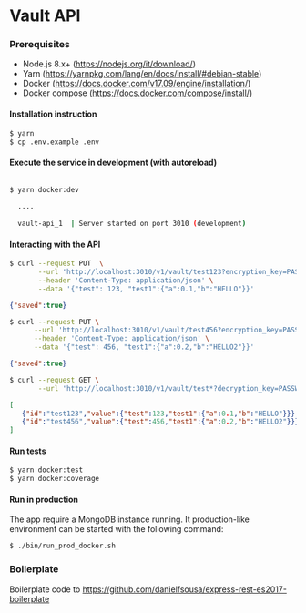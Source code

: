 # Vault API

### Prerequisites

- Node.js 8.x+ (https://nodejs.org/it/download/)
- Yarn (https://yarnpkg.com/lang/en/docs/install/#debian-stable) 
- Docker (https://docs.docker.com/v17.09/engine/installation/)
- Docker compose (https://docs.docker.com/compose/install/)

#### Installation instruction

```bash
$ yarn 
$ cp .env.example .env

```

#### Execute the service in development (with autoreload)

```bash

$ yarn docker:dev
  
  ....
  
  vault-api_1  | Server started on port 3010 (development)

```

#### Interacting with the API

```bash
$ curl --request PUT  \
       --url 'http://localhost:3010/v1/vault/test123?encryption_key=PASSWORD123' \
       --header 'Content-Type: application/json' \
       --data '{"test": 123, "test1":{"a":0.1,"b":"HELLO"}}'
```

```json
{"saved":true}
```

```bash
$ curl --request PUT \
      --url 'http://localhost:3010/v1/vault/test456?encryption_key=PASSWORD123' \
      --header 'Content-Type: application/json' \
      --data '{"test": 456, "test1":{"a":0.2,"b":"HELLO2"}}'

```

```json
{"saved":true}
```

```bash
$ curl --request GET \
       --url 'http://localhost:3010/v1/vault/test*?decryption_key=PASSWORD123'
```

```json
[ 
   {"id":"test123","value":{"test":123,"test1":{"a":0.1,"b":"HELLO"}}}, 
   {"id":"test456","value":{"test":456,"test1":{"a":0.2,"b":"HELLO2"}}}
]
```

#### Run tests

```bash
$ yarn docker:test
$ yarn docker:coverage
```

#### Run in production

The app require a MongoDB instance running. It production-like environment can
be started with the following command:

```bash
$ ./bin/run_prod_docker.sh
```

### Boilerplate 

Boilerplate code to https://github.com/danielfsousa/express-rest-es2017-boilerplate
